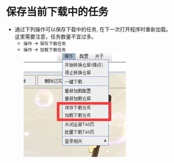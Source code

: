 # 保存当前下载中的任务
+ 通过下列操作可以保存下载中的任务, 在下一次打开程序时重新加载。  
这里需要注意，任务数量不宜过多。  
    + `操作` -> `保存下载任务`  
    + `操作` -> `加载下载任务`  
![](/img/save-downloading.png)